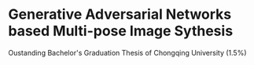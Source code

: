 # Generative Adversarial Networks based Multi-pose Image Sythesis

Oustanding Bachelor's Graduation Thesis of Chongqing University (1.5%)
